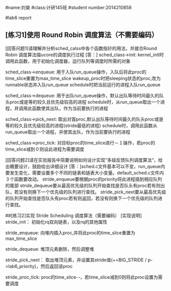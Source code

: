 #name:刘昊
#class:计研145班
#student number:2014210858

#lab6 report
## [练习1]使用 Round Robin 调度算法（不需要编码）
[回答问题1]请理解并分析sched_calss中各个函数指针的用法，并接合Round Robin 调度算法描ucore的调度执行过程
[答：]
sched_class->init:
kernel_init时调用此函数，用于初始化调度器，运行队列等调度时所需的对象

sched_class->enqueue:
用于入队run_queue操作，入队后将此proc的time_slice重置为max_time_slice
wakeup_proc时把sleeping状态的proc,改为runnable状态并入队run_queue
schedule时把当前运行的进程入队run_queue

sched_class->dequeue:
用于出队run_queue操作，默认出队等待时间最久的队头proc或是等的较久且优先级较高的进程
schedule时，从run_queue取出一个进程，并调用此函数使其出队，作为当前要执行的进程

sched_class->pick_next:
取出对首proc,默认出队等待时间最久的队头proc或是等的较久且优先级较高的进程(stride最低的进程)
schedule时，调用此函数从run_queue取出一个进程，并使其出队，作为当前要执行的进程

sched_class->proc_tick:
对目标proc的time_slice进行－１操作，若proc的time_slice减到０则设此进程为需要调度

[回答问题2]请在实验报告中简要说明如何设计实现”多级反馈队列调度算法“，给出概要设计，鼓励给出详细设计
[答：]sched.c文件基本可以不变，run_queue内要发生变化，需要设置多个不同的链表和链表大小变量。default_sched.c文件内３个函数要改动。
stride_enqueue要根据proc的priority将此进程插到相应队列的尾部
stride_dequeue要从最高优先级的队列开始查找是否队头有proc若有则出队，若没有则换下一个优先级的队列进行查找。
stride_pick_next要从最高优先级的队列开始查找是否队头有proc若有则返回，若没有则换下一个优先级的队列进行查找。


##[练习2]实现 Stride Scheduling 调度算法（需要编码）
[实现说明]
stride_init：
    初始化rq双向链表，以及rq的其他属性
    
stride_enqueue:
    向堆内插入proc,并将此proc的time_slice重置为max_time_slice
    
stride_dequeue:
    堆顶元素删除，然后调整堆
    
stride_pick_next：
    取出堆顶元素，并设置其stride值(+=BIG_STRIDE / p->lab6_priority)，然后返回该proc

stride_proc_tick:
    proc的time_slice--，若time_slice减到0则将此proc设置为需要调度